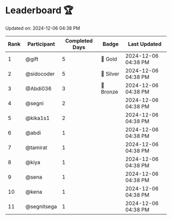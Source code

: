 # Leaderboard 🏆

Updated on: 2024-12-06 04:38 PM

| Rank | Participant       | Completed Days | Badge      | Last Updated         |
|------|-------------------|----------------|------------|----------------------|
| 1    | @gift             | 5              | 🏅 Gold     | 2024-12-06 04:38 PM |
| 2    | @sidocoder        | 5              | 🥈 Silver   | 2024-12-06 04:38 PM |
| 3    | @Abdi036          | 3              | 🥉 Bronze   | 2024-12-06 04:38 PM |
| 4    | @segni            | 2              |            | 2024-12-06 04:38 PM |
| 5    | @kika1s1          | 2              |            | 2024-12-06 04:38 PM |
| 6    | @abdi             | 1              |            | 2024-12-06 04:38 PM |
| 7    | @tamirat          | 1              |            | 2024-12-06 04:38 PM |
| 8    | @kiya             | 1              |            | 2024-12-06 04:38 PM |
| 9    | @sena             | 1              |            | 2024-12-06 04:38 PM |
| 10   | @kena             | 1              |            | 2024-12-06 04:38 PM |
| 11   | @segnitsega       | 1              |            | 2024-12-06 04:38 PM |
